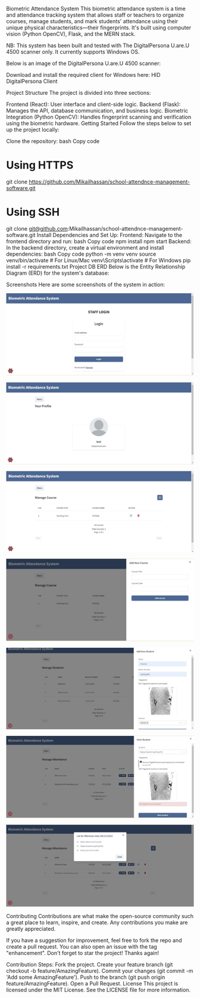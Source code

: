 Biometric Attendance System
This biometric attendance system is a time and attendance tracking system that allows staff or teachers to organize courses, manage students, and mark students' attendance using their unique physical characteristics—their fingerprints. It's built using computer vision (Python OpenCV), Flask, and the MERN stack.

NB: This system has been built and tested with The DigitalPersona U.are.U 4500 scanner only. It currently supports Windows OS.

Below is an image of the DigitalPersona U.are.U 4500 scanner:


Download and install the required client for Windows here: HID DigitalPersona Client

Project Structure
The project is divided into three sections:

Frontend (React): User interface and client-side logic.
Backend (Flask): Manages the API, database communication, and business logic.
Biometric Integration (Python OpenCV): Handles fingerprint scanning and verification using the biometric hardware.
Getting Started
Follow the steps below to set up the project locally:

Clone the repository:
bash
Copy code
# Using HTTPS
git clone https://github.com/Mikailhassan/school-attendnce-management-software.git

# Using SSH
git clone git@github.com:Mikailhassan/school-attendnce-management-software.git
Install Dependencies and Set Up:
Frontend: Navigate to the frontend directory and run:
bash
Copy code
npm install
npm start
Backend: In the backend directory, create a virtual environment and install dependencies:
bash
Copy code
python -m venv venv
source venv/bin/activate  # For Linux/Mac
venv\Scripts\activate  # For Windows
pip install -r requirements.txt
Project DB ERD
Below is the Entity Relationship Diagram (ERD) for the system's database:


Screenshots
Here are some screenshots of the system in action:

![Screenshot of system 1](./screenshots/bas_screenshot_1.JPG)

![Screenshot of system 2](./screenshots/bas_screenshot_2.JPG)

![Screenshot of system 3](./screenshots/bas_screenshot_3.JPG)

![Screenshot of system 4](./screenshots/bas_screenshot_4.JPG)

![Screenshot of system 5](./screenshots/bas_screenshot_5.jpg)

![Screenshot of system 6](./screenshots/bas_screenshot_6.JPG)

![Screenshot of system 7](./screenshots/bas_screenshot_7.JPG)



Contributing
Contributions are what make the open-source community such a great place to learn, inspire, and create. Any contributions you make are greatly appreciated.

If you have a suggestion for improvement, feel free to fork the repo and create a pull request. You can also open an issue with the tag "enhancement".
Don't forget to star the project! Thanks again!

Contribution Steps:
Fork the project.
Create your feature branch (git checkout -b feature/AmazingFeature).
Commit your changes (git commit -m 'Add some AmazingFeature').
Push to the branch (git push origin feature/AmazingFeature).
Open a Pull Request.
License
This project is licensed under the MIT License. See the LICENSE file for more information.

